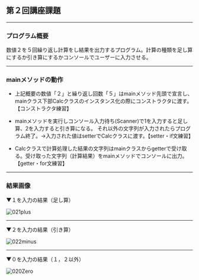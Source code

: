 ## 第２回講座課題

***

### プログラム概要

数値２を５回繰り返し計算をし結果を出力するプログラム。計算の種類を足し算にするか引き算にするかコンソールでユーザーに入力させる。

---

### mainメソッドの動作

- 上記概要の数値「２」と繰り返し回数「５」はmainメソッド先頭で宣言し、mainクラス下部Calcクラスのインスタンス化の際にコンストラクタに渡す。【コンストラクタ練習】


- mainメソッドを実行しコンソール入力待ち(Scanner)で1を入力すると足し算、2を入力すると引き算になる。
  それ以外の文字列が入力されたらプログラム終了。→入力された値はsetterでCalcクラスに渡す。【setter・if文練習】


- Calcクラスで計算処理した結果の文字列はmainクラスからgetterで受け取る。受け取った文字列（計算結果）をmainメソッドでコンソールに出力。【getter・for文練習】

***

### 結果画像

▼１を入力の結果（足し算）

![021plus](https://user-images.githubusercontent.com/101798620/168427684-164cdfa9-7575-4b32-8a14-497b1aabec98.png)
***
▼２を入力の結果（引き算）

![022minus](https://user-images.githubusercontent.com/101798620/168427780-649dfd31-817a-4e35-b5ed-9ae3debee8ff.png)
***
▼０を入力の結果（１，２以外）

![020Zero](https://user-images.githubusercontent.com/101798620/168427824-75b4e4ff-9de3-49ac-b2e2-be823c958d88.png)
